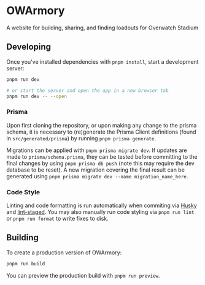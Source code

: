 # OWArmory

A website for building, sharing, and finding loadouts for Overwatch Stadium

## Developing

Once you've installed dependencies with `pnpm install`, start a development server:

```bash
pnpm run dev

# or start the server and open the app in a new browser tab
pnpm run dev -- --open
```
### Prisma
Upon first cloning the repository, or upon making any change to the prisma schema, it is necessary to (re)generate the Prisma Client definitions (found in `src/generated/prisma`) by running `pnpm prisma generate`.

Migrations can be applied with `pnpm prisma migrate dev`. If updates are made to `prisma/schema.prisma`, they can be tested before committing to the final changes by using `pnpm prisma db push` (note this may require the dev database to be reset). A new migration covering the final result can be generated using `pnpm prisma migrate dev --name migration_name_here`.

### Code Style
Linting and code formatting is run automatically when commiting via [Husky](https://github.com/typicode/husky) and [lint-staged](https://github.com/lint-staged/lint-staged). You may also manually run code styling via `pnpm run lint` or `pnpm run format` to write fixes to disk.

## Building

To create a production version of OWArmory:

```bash
pnpm run build
```

You can preview the production build with `pnpm run preview`.
